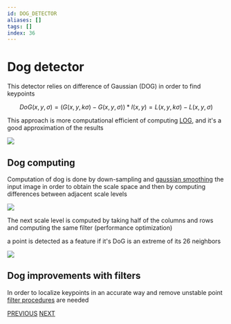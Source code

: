 ```yaml
---
id: DOG_DETECTOR
aliases: []
tags: []
index: 36
---
```

# Dog detector

This detector relies on difference of Gaussian (DOG) in order to find keypoints

$$
DoG(x,y,\sigma) = (G(x,y,k\sigma) - G(x,y,\sigma))\ast I(x,y) = L(x,y,k\sigma) -L(x,y,\sigma)
$$

This approach is more computational efficient of computing [LOG](computer_vision/local_features/scale_normalized_log.md), and it's a good approximation of the results

![](computer_vision/Pasted_image_20240314102352.png)

## Dog computing

Computation of dog is done by down-sampling and [gaussian smoothing](computer_vision/image_filtering/gaussian_filter.md) the input image in order to obtain the scale space and then by computing differences between adjacent scale levels

![](computer_vision/Pasted_image_20240314103452.png)

The next scale level is computed by taking half of the columns and rows and computing the same filter (performance optimization)

a point is detected as a feature if it's DoG is an extreme of its 26 neighbors

![](computer_vision/Pasted_image_20240314103712.png)

## Dog improvements with filters

In order to localize keypoints in an accurate way and remove unstable point [filter procedures](computer_vision/image_filtering/image_filters.md) are needed

[PREVIOUS](computer_vision/local_features/scale_normalized_log.md) [NEXT](computer_vision/local_features/canonical_orientation.md)
